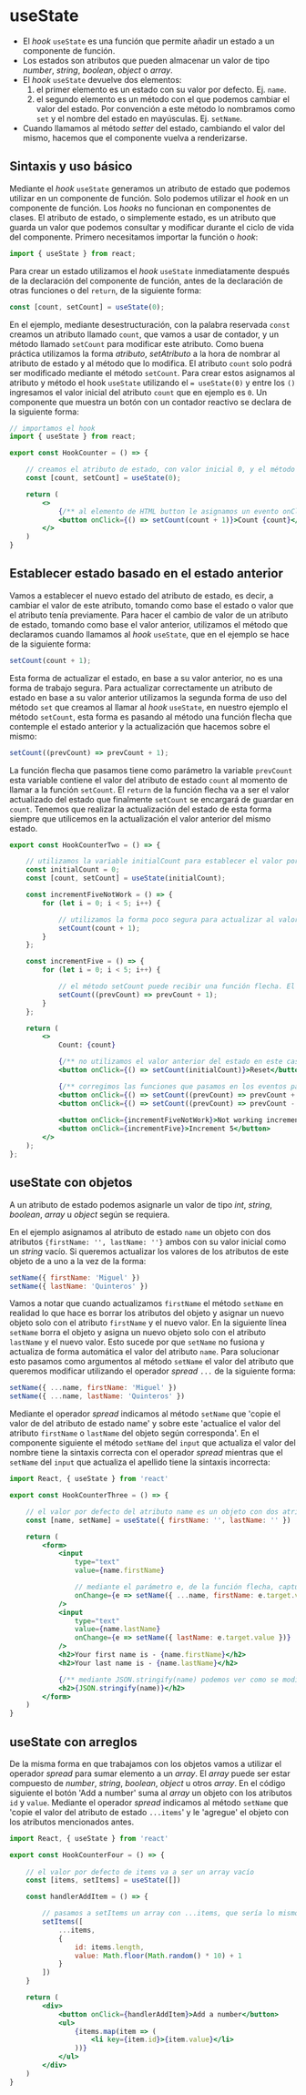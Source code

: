 # useState

* El _hook_ `useState` es una función que permite añadir un estado a un componente de función.
* Los estados son atributos que pueden almacenar un valor de tipo  _number_, _string_, _boolean_, _object_ o _array_.
* El _hook_ `useState` devuelve dos elementos:
    1. el primer elemento es un estado con su valor por defecto. Ej. `name`.
    2. el segundo elemento es un método con el que podemos cambiar el valor del estado. Por convención a este método lo nombramos como `set` y el nombre del estado en mayúsculas. Ej. `setName`.
* Cuando llamamos al método _setter_ del estado, cambiando el valor del mismo, hacemos que el componente vuelva a renderizarse.

## Sintaxis y uso básico

Mediante el _hook_ `useState` generamos un atributo de estado que podemos utilizar en un componente de función. Solo podemos utilizar el _hook_ en un componente de función. Los _hooks_ no funcionan en componentes de clases. El atributo de estado, o simplemente estado, es un atributo que guarda un valor que podemos consultar y modificar durante el ciclo de vida del componente. Primero necesitamos importar la función o _hook_:

```javascriptreact
import { useState } from react;
```

Para crear un estado utilizamos el _hook_ `useState` inmediatamente después de la declaración del componente de función, antes de la declaración de otras funciones o del `return`, de la siguiente forma:

```javascriptreact
const [count, setCount] = useState(0);
```

En el ejemplo, mediante desestructuración, con la palabra reservada `const` creamos un atributo llamado `count`, que vamos a usar de contador, y un método llamado `setCount` para modificar este atributo. Como buena práctica utilizamos la forma _atributo_, _setAtributo_ a la hora de nombrar al atributo de estado y al método que lo modifica. El atributo `count` solo podrá ser modificado mediante el método `setCount`. Para crear estos asignamos al atributo y método el hook `useState` utilizando el `= useState(0)` y entre los `()` ingresamos el valor inicial del atributo `count` que en ejemplo es `0`. Un componente que muestra un botón con un contador reactivo se declara de la siguiente forma:

```javascriptreact
// importamos el hook
import { useState } from react;

export const HookCounter = () => {

    // creamos el atributo de estado, con valor inicial 0, y el método que lo modifica mediante el hook
    const [count, setCount] = useState(0);

    return (
        <>
            {/** al elemento de HTML button le asignamos un evento onClick. Cuando hacemos clic en el botón el evento llama a una función flecha que a su vez llama al método setCount. setCount suma 1 el valor que viene guardando el atributo de estado count */}
            <button onClick={() => setCount(count + 1)}>Count {count}</button>
        </>
    )
}
```

## Establecer estado basado en el estado anterior

Vamos a establecer el nuevo estado del atributo de estado, es decir, a cambiar el valor de este atributo, tomando como base el estado o valor que el atributo tenía previamente. Para hacer el cambio de valor de un atributo de estado, tomando como base el valor anterior, utilizamos el método que declaramos cuando llamamos al _hook_ `useState`, que en el ejemplo se hace de la siguiente forma:

```javascriptreact
setCount(count + 1);
```

Esta forma de actualizar el estado, en base a su valor anterior, no es una forma de trabajo segura. Para actualizar correctamente un atributo de estado en base a su valor anterior utilizamos la segunda forma de uso del método `set` que creamos al llamar al _hook_ `useState`, en nuestro ejemplo el método `setCount`, esta forma es pasando al método una función flecha que contemple el estado anterior y la actualización que hacemos sobre el mismo:

```javascriptreact
setCount((prevCount) => prevCount + 1);
```

La función flecha que pasamos tiene como parámetro la variable `prevCount` esta variable contiene el valor del atributo de estado `count` al momento de llamar a la función `setCount`. El `return` de la función flecha va a ser el valor actualizado del estado que finalmente `setCount` se encargará de guardar en `count`. Tenemos que realizar la actualización del estado de esta forma siempre que utilicemos en la actualización el valor anterior del mismo estado.

```javascriptreact
export const HookCounterTwo = () => {

    // utilizamos la variable initialCount para establecer el valor por defecto del atributo de estado count, y para volver a este cuando tocamos en el botón reset
    const initialCount = 0;
    const [count, setCount] = useState(initialCount);

    const incrementFiveNotWork = () => {
        for (let i = 0; i < 5; i++) {

            // utilizamos la forma poco segura para actualizar al valor del estado. En este ejemplo no se van a sumar 5 al valor del estado
            setCount(count + 1);
        }
    };

    const incrementFive = () => {
        for (let i = 0; i < 5; i++) {

            // el método setCount puede recibir una función flecha. El parámetro prevCount es el valor que tiene count en el momento de llamar a la función setCount
            setCount((prevCount) => prevCount + 1);
        }
    };

    return (
        <>
            Count: {count}

            {/** no utilizamos el valor anterior del estado en este caso, por ende no necesitamos pasar la función flecha al */}
            <button onClick={() => setCount(initialCount)}>Reset</button>

            {/** corregimos las funciones que pasamos en los eventos para realizar de forma correcta la actualización del estado */}
            <button onClick={() => setCount((prevCount) => prevCount + 1)}>Increment</button>
            <button onClick={() => setCount((prevCount) => prevCount - 1)}>Decrement</button>
            
            <button onClick={incrementFiveNotWork}>Not working increment 5</button>
            <button onClick={incrementFive}>Increment 5</button>
        </>
    );
};
```

## useState con objetos

A un atributo de estado podemos asignarle un valor de tipo _int_, _string_, _boolean_, _array_ u _object_ según se requiera. 

En el ejemplo asignamos al atributo de estado `name` un objeto con dos atributos `{firstName: '', lastName: ''}` ambos con su valor inicial como un _string_ vacío. Si queremos actualizar los valores de los atributos de este objeto de a uno a la vez de la forma:

```javascriptreact
setName({ firstName: 'Miguel' })
setName({ lastName: 'Quinteros' })
```

Vamos a notar que cuando actualizamos `firstName` el método `setName` en realidad lo que hace es borrar los atributos del objeto y asignar un nuevo objeto solo con el atributo `firstName` y el nuevo valor. En la siguiente línea `setName` borra el objeto y asigna un nuevo objeto solo con el atributo `lastName` y el nuevo valor. Esto sucede por que `setName` no fusiona y actualiza de forma automática el valor del atributo `name`. Para solucionar esto pasamos como argumentos al método `setName` el valor del atributo que queremos modificar utilizando el operador _spread_ `...` de la siguiente forma:

```javascriptreact
setName({ ...name, firstName: 'Miguel' })
setName({ ...name, lastName: 'Quinteros' })
```

Mediante el operador _spread_ indicamos al método `setName` que 'copie el valor de del atributo de estado name' y sobre este 'actualice el valor del atributo `firstName` o `lastName` del objeto según corresponda'. En el componente siguiente el método `setName` del `input` que actualiza el valor del nombre tiene la sintaxis correcta con el operador _spread_ mientras que el `setName` del `input` que actualiza el apellido tiene la sintaxis incorrecta:

```javascriptreact
import React, { useState } from 'react'

export const HookCounterThree = () => {

	// el valor por defecto del atributo name es un objeto con dos atributos inicialmente en blanco
	const [name, setName] = useState({ firstName: '', lastName: '' })

	return (
		<form>
			<input
				type="text"
				value={name.firstName}

				// mediante el parámetro e, de la función flecha, capturamos lo que se escribe en el input que tiene asociando el evento onChange. Indicamos al método setName que asigne al atributo firstName el valor del atributo e.target.value, que es lo que se escribió en la caja de texto del input
				onChange={e => setName({ ...name, firstName: e.target.value })}
			/>
			<input
				type="text"
				value={name.lastName}
				onChange={e => setName({ lastName: e.target.value })}
			/>
			<h2>Your first name is - {name.firstName}</h2>
			<h2>Your last name is - {name.lastName}</h2>

			{/** mediante JSON.stringify(name) podemos ver como se modifica el valor del atributo de estado name en la medida en que modificamos los valores de los atributos de su objeto */}
			<h2>{JSON.stringify(name)}</h2>
		</form>
	)
}
```

## useState con arreglos

De la misma forma en que trabajamos con los objetos vamos a utilizar el operador _spread_ para sumar elemento a un _array_. El _array_ puede ser estar compuesto de _number_, _string_, _boolean_, _object_ u otros _array_. En el código siguiente el botón 'Add a number' suma al _array_ un objeto con los atributos `id` y `value`. Mediante el operador _spread_ indicamos al método `setName` que 'copie el valor del atributo de estado `...items`' y le 'agregue' el objeto con los atributos mencionados antes.

```javascriptreact
import React, { useState } from 'react'

export const HookCounterFour = () => {
    
	// el valor por defecto de items va a ser un array vacío
	const [items, setItems] = useState([])

	const handlerAddItem = () => {

		// pasamos a setItems un array con ...items, que sería lo mismo a pasar todos los elementos que ya tiene el array contenido en el atributo de estado items, y luego el objeto que queremos agregar a este array
		setItems([
			...items,
			{
				id: items.length,
				value: Math.floor(Math.random() * 10) + 1
			}
		])
	}

	return (
		<div>
			<button onClick={handlerAddItem}>Add a number</button>
			<ul>
				{items.map(item => (
					<li key={item.id}>{item.value}</li>
				))}
			</ul>
		</div>
	)
}
```
